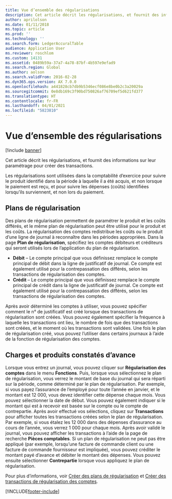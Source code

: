 ```yaml
---
title: Vue d’ensemble des régularisations
description: Cet article décrit les régularisations, et fournit des informations sur leur paramétrage pour créer des transactions.
author: aprilolson
ms.date: 01/11/2018
ms.topic: article
ms.prod: ''
ms.technology: ''
ms.search.form: LedgerAccuralTable
audience: Application User
ms.reviewer: roschlom
ms.custom: 14131
ms.assetid: 0489b59a-37a7-4a78-87bf-4b597e9efad9
ms.search.region: Global
ms.author: aolson
ms.search.validFrom: 2016-02-28
ms.dyn365.ops.version: AX 7.0.0
ms.openlocfilehash: a441828cb7db9b5346ecf086e8be0b2c3a20029a
ms.sourcegitcommit: 0e8db169c3f90bd750826af76709ef5d621fd377
ms.translationtype: HT
ms.contentlocale: fr-FR
ms.lasthandoff: 04/01/2021
ms.locfileid: "5823810"
---
```

# <a name="accruals-overview"></a>Vue d’ensemble des régularisations

[!include [banner](../includes/banner.md)]

Cet article décrit les régularisations, et fournit des informations sur leur paramétrage pour créer des transactions.

Les régularisations sont utilisées dans la comptabilité d’exercice pour suivre le produit identifié dans la période à laquelle il a été acquis, et non lorsque le paiement est reçu, et pour suivre les dépenses (coûts) identifiées lorsqu’ils surviennent, et non lors du paiement.

## <a name="accrual-schemes"></a>Plans de régularisation
Des plans de régularisation permettent de paramétrer le produit et les coûts différés, et le même plan de régularisation peut être utilisé pour le produit et les coûts. La régularisation des comptes redistribue les coûts ou le produit d’une ligne de journal à reconnaître dans les périodes appropriées. Dans la page **Plan de régularisation**, spécifiez les comptes débiteurs et créditeurs qui seront utilisés lors de l’application du plan de régularisation.

-   **Débit** – Le compte principal que vous définissez remplace le compte principal de débit dans la ligne de justificatif de journal. Ce compte est également utilisé pour la contrepassation des différés, selon les transactions de régularisation des comptes.
-   **Crédit** – Le compte principal que vous définissez remplace le compte principal de crédit dans la ligne de justificatif de journal. Ce compte est également utilisé pour la contrepassation des différés, selon les transactions de régularisation des comptes.

Après avoir déterminé les comptes à utiliser, vous pouvez spécifier comment le n° de justificatif est créé lorsque des transactions de régularisation sont créées. Vous pouvez également spécifier la fréquence à laquelle les transactions ont lieu, le nombre de fois que des transactions sont créées, et le moment où les transactions sont validées. Une fois le plan de régularisation créé, vous pouvez l’utiliser dans certains journaux à l’aide de la fonction de régularisation des comptes.

## <a name="ledger-accruals"></a>Charges et produits constatés d’avance
Lorsque vous entrez un journal, vous pouvez cliquer sur **Régularisation des comptes** dans le menu **Fonctions**. Puis, lorsque vous sélectionnez le plan de régularisation, vous verrez le montant de base du journal qui sera réparti sur la période, comme déterminé par le plan de régularisation. Par exemple, si vous payez l’assurance de l’employé pour toute l’année en janvier, et le montant est 12 000, vous devez identifier cette dépense chaque mois. Vous pouvez sélectionner la date de début. Vous pouvez également indiquer si le montant qui est à recevoir est basée sur le compte ou le compte de contrepartie. Après avoir effectué vos sélections, cliquez sur **Transactions** pour afficher toutes les transactions créées selon le plan de régularisation. Par exemple, si vous étalez les 12 000 dans des dépenses d’assurance au cours de l’année, vous verrez 1 000 pour chaque mois. Après avoir validé le journal, vous pouvez afficher les transactions à l’aide de la page de recherche **Pièces comptables**. Si un plan de régularisation ne peut pas être appliqué (par exemple, lorsqu’une facture de commande client ou une facture de commande fournisseur est impliquée), vous pouvez créditer le montant payé d’avance et débiter le montant des dépenses. Vous pouvez ensuite sélectionner **Contrepartie** lorsque vous appliquez le plan de régularisation.


Pour plus d’informations, voir [Créer des plans de régularisation](tasks/create-accrual-schemes.md) et [Créer des transactions de régularisation des comptes](tasks/create-ledger-accrual-transactions.md).


[!INCLUDE[footer-include](../../includes/footer-banner.md)]